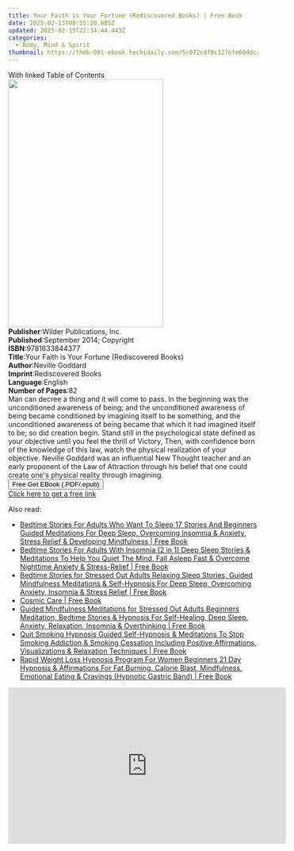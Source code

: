 ```yaml
---
title: Your Faith is Your Fortune (Rediscovered Books) | Free Book
date: 2025-02-13T00:55:20.685Z
updated: 2025-02-15T22:34:44.443Z
categories:
  - Body, Mind & Spirit
thumbnail: https://thmb-001-ebook.techidaily.com/5c072cdf8c127efe604dcafa3c1c7810240095085bf2d53b68a6016e2a983238.jpg
---
```

<main id="book-container">
  <div class="flex flex-col">
    <div class="book-brief flex-1 py-6 px-4 sm:p-6 md:py-10 md:px-8">
      <!-- brief-->
      <div class="book-brief-main">With linked Table of Contents</div>
    </div>
    <div
      class="book-meta-info flex-1 grid gap-4 col-start-1 col-end-3 row-start-1 sm:mb-6 sm:grid-cols-4 lg:gap-6 lg:col-start-2 lg:row-end-6 lg:row-span-6 lg:mb-0"
    >
      <div
        class="book-meta-info-left place-content-center mt-4 p-4 text-sm leading-6 col-start-2 col-span-2 dark:text-slate-400"
      >
        <img
          class="w-full h-500 object-cover rounded-lg sm:h-255 sm:col-span-2 lg:col-span-full"
          src="https://img-001-ebook.techidaily.com/bbf22b7c9303af6b229cbddf924f1a318111325c253b0c145f70b431c77ff3a4.jpg"
          alt=""
          width="312"
          height="500"
        />
      </div>
      <div
        class="book-meta-info-right mt-2 col-start-1 row-start-2 col-span-3 self-center"
      >
        <!-- meta data  -->
        <div class="flex flex-col px-4 md:px-8">
          <div class="flex-1">
            <strong>Publisher</strong>:<span class="px-2"
              >Wilder Publications, Inc.</span
            >
          </div>
          <div class="flex-1">
            <strong>Published</strong>:<span class="px-2"
              >September 2014; Copyright</span
            >
          </div>
          <div class="flex-1">
            <strong>ISBN</strong>:<span class="px-2">9781633844377</span>
          </div>
          <div class="flex-1">
            <strong>Title</strong>:<span class="px-2"
              >Your Faith is Your Fortune (Rediscovered Books)</span
            >
          </div>
          <div class="flex-1">
            <strong>Author</strong>:<span class="px-2">Neville Goddard</span>
          </div>
          <div class="flex-1">
            <strong>Imprint</strong>:<span class="px-2"
              >Rediscovered Books</span
            >
          </div>
          <div class="flex-1">
            <strong>Language</strong>:<span class="px-2">English</span>
          </div>
          <div class="flex-1">
            <strong>Number of Pages</strong>:<span class="px-2">82</span>
          </div>
        </div>
      </div>
    </div>
    <div class="book-description flex-1 py-6 px-4 sm:p-6 md:py-10 md:px-8">
      <div class="book-description-main">
        <div accordion-content="" id="description">
          Man can decree a thing and it will come to pass. In the beginning was
          the unconditioned awareness of being; and the unconditioned awareness
          of being became conditioned by imagining itself to be something, and
          the unconditioned awareness of being became that which it had imagined
          itself to be; so did creation begin. Stand still in the psychological
          state defined as your objective until you feel the thrill of Victory,
          Then, with confidence born of the knowledge of this law, watch the
          physical realization of your objective. Neville Goddard was an
          influential New Thought teacher and an early proponent of the Law of
          Attraction through his belief that one could create one's physical
          reality through imagining.
        </div>
      </div>
    </div>
    <div class="book-excerpts flex-1 py-6 px-4 sm:p-6 md:py-10 md:px-8"></div>
    <div
      class="book-about-author flex-1 py-6 px-4 sm:p-6 md:py-10 md:px-8"
    ></div>
    <div class="book-free-get flex-1 py-6 px-4 sm:p-6 md:py-10 md:px-8">
      <button
        id="btn-free-get"
        class="bg-blue-500 hover:bg-blue-700 text-white font-bold py-2 px-4 rounded"
      >
        Free Get EBook (.PDF/.epub)
      </button>
      <div id="countdown-display" class="px-2 text-lg mt-2"></div>
      <a
        id="free-link"
        class="hidden bg-blue-500 hover:bg-blue-700 text-white font-bold py-2 px-4 rounded"
        href="https://www.ebooks.com/en-us/book/96505193/your-faith-is-your-fortune-rediscovered-books/neville-goddard/"
        target="_blank"
        >Click here to get a free link</a
      >
    </div>
    <script>
      let countdownTime = 0;
      let countdownInterval = null;
      document
        .getElementById('btn-free-get')
        .addEventListener('click', startCountdown);
      function startCountdown() {
        countdownTime = new Date().getTime() + 60000 * 3;
        countdownInterval = setInterval(updateCountdown, 1000);
        document.getElementById('btn-free-get').disabled = true;
        document
          .getElementById('btn-free-get')
          .classList.add('bg-gray-500', 'cursor-not-allowed');
      }
      function updateCountdown() {
        let currentTime = new Date().getTime();
        let timeLeft = countdownTime - currentTime;
        let secondsLeft = Math.floor(timeLeft / 1000);
        document.getElementById('countdown-display').innerHTML =
          `Remaining time: ${secondsLeft} seconds.`;
        if (secondsLeft <= 0) {
          clearInterval(countdownInterval);
          document.getElementById('btn-free-get').classList.add('hidden');
          document.getElementById('free-link').classList.remove('hidden');
          document.getElementById('countdown-display').innerHTML = '';
        }
      }
    </script>
  </div>
</main>

<ins class="adsbygoogle"
      style="display:block"
      data-ad-client="ca-pub-7571918770474297"
      data-ad-slot="8358498916"
      data-ad-format="auto"
      data-full-width-responsive="true"></ins>
    

<span class="atpl-alsoreadstyle">Also read:</span>
<div><ul>
<li><a href="https://novels-ebooks.techidaily.com/210101849-9781989838730-bedtime-stories-for-adults-who-want-to-sleep-17-stories-and-beginners-guided-meditations-for-deep-sleep-overcoming-insomnia-anxiety-stress-relief-developing-min/"><u>Bedtime Stories For Adults Who Want To Sleep 17 Stories And Beginners Guided Meditations For Deep Sleep, Overcoming Insomnia & Anxiety, Stress Relief & Developing Mindfulness | Free Book</u></a></li>
<li><a href="https://novels-ebooks.techidaily.com/210101856-9781989838778-bedtime-stories-for-adults-with-insomnia-2-in-1-deep-sleep-stories-meditations-to-help-you-quiet-the-mind-fall-asleep-fast-overcome-nighttime-anxiety-stress-rel/"><u>Bedtime Stories For Adults With Insomnia (2 in 1) Deep Sleep Stories & Meditations To Help You Quiet The Mind, Fall Asleep Fast & Overcome Nighttime Anxiety & Stress-Relief | Free Book</u></a></li>
<li><a href="https://novels-ebooks.techidaily.com/210101854-9781989838761-bedtime-stories-for-stressed-out-adults-relaxing-sleep-stories-guided-mindfulness-meditations-self-hypnosis-for-deep-sleep-overcoming-anxiety-insomnia-stress-re/"><u>Bedtime Stories for Stressed Out Adults Relaxing Sleep Stories, Guided Mindfulness Meditations & Self-Hypnosis For Deep Sleep, Overcoming Anxiety, Insomnia & Stress Relief | Free Book</u></a></li>
<li><a href="https://novels-ebooks.techidaily.com/210101892-9781797205434-cosmic-care/"><u>Cosmic Care | Free Book</u></a></li>
<li><a href="https://novels-ebooks.techidaily.com/210101848-9781989838723-guided-mindfulness-meditations-for-stressed-out-adults-beginners-meditation-bedtime-stories-hypnosis-for-self-healing-deep-sleep-anxiety-relaxation-insomnia-ove/"><u>Guided Mindfulness Meditations for Stressed Out Adults Beginners Meditation, Bedtime Stories & Hypnosis For Self-Healing, Deep Sleep, Anxiety, Relaxation, Insomnia & Overthinking | Free Book</u></a></li>
<li><a href="https://novels-ebooks.techidaily.com/210101852-9781989838747-quit-smoking-hypnosis-guided-self-hypnosis-meditations-to-stop-smoking-addiction-smoking-cessation-including-positive-affirmations-visualizations-relaxation-tec/"><u>Quit Smoking Hypnosis Guided Self-Hypnosis & Meditations To Stop Smoking Addiction & Smoking Cessation Including Positive Affirmations, Visualizations & Relaxation Techniques | Free Book</u></a></li>
<li><a href="https://novels-ebooks.techidaily.com/210101851-9781989838754-rapid-weight-loss-hypnosis-program-for-women-beginners-21-day-hypnosis-affirmations-for-fat-burning-calorie-blast-mindfulness-emotional-eating-cravings-hypnotic/"><u>Rapid Weight Loss Hypnosis Program For Women Beginners 21 Day Hypnosis & Affirmations For Fat Burning, Calorie Blast, Mindfulness, Emotional Eating & Cravings (Hypnotic Gastric Band) | Free Book</u></a></li>
</ul></div>

<!-- affiliate ads begin -->
<iframe width="560" height="315" src="https://www.youtube.com/embed/odDOPrPjRYY?si=7QHzdUkTPNkHJiVj" title="YouTube video player" frameborder="0" allow="accelerometer; autoplay; clipboard-write; encrypted-media; gyroscope; picture-in-picture; web-share" referrerpolicy="strict-origin-when-cross-origin" allowfullscreen></iframe>
<!-- affiliate ads end -->

